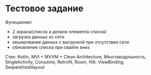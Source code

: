 # Тестовое задание

Функционал:
- 2 экрана(список и делали элемента списка)
- загрузка данных из сети
- кеширование данных с выгрузкой при отсутствии сети
- обновление списка при свайпе вниз

Стек: Kotlin, MVI + MVVM + Clean Architecture, Многомодульность, SingleActivity, Coroutine, Retrofit, Room, Hilt, ViewBinding, Swiperefreshlayout
